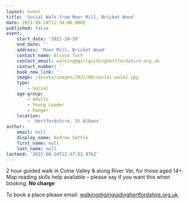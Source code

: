 ```yaml
---
layout: event
title: 'Social Walk from Moor Mill, Bricket Wood'
date: 2021-08-24T12:34:00.000Z
published: false
event:
    start_date: '2021-10-10'
    end_date: ''
    address: 'Moor Mill, Bricket Wood'
    contact_name: Alison Tuch
    contact_email: walking@girlguidinghertfordshire.org.uk
    contact_number: ''
    book_now_link: ''
    image: /assets/images/2021/08/social-walk2.jpg
    type:
        - Social
    age-group:
        - Adults
        - Young Leader
        - Ranger
    location:
        - 'Hertfordshire, St Albans'
author:
    email: null
    display_name: Andrew Settle
    first_name: null
    last_name: null
lastmod: '2021-08-24T12:37:52.976Z'
---
```

2 hour guided walk in Colne Valley & along River Ver, for those aged 14+. Map reading skills help available – please say if you want this when booking. **No charge**

To book a place please email: <a href="mailto:walking@girlguidinghertfordshire.org.uk">walking@girlguidinghertfordshire.org.uk</a>.
